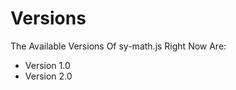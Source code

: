 <h1>Versions</h1><p>The Available Versions Of sy-math.js Right Now Are:<ul><li>Version 1.0</li><li>Version 2.0</li></ul></p>
